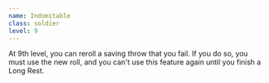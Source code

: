 ```yaml
---
name: Indomitable
class: soldier
level: 9
---
```

At 9th level, you can reroll a saving throw that you fail. If you do so, you must use the new roll, and you can't use this feature
again until you finish a Long Rest.

